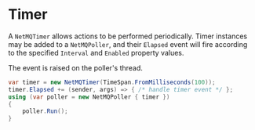 Timer
=====

A `NetMQTimer` allows actions to be performed periodically. Timer instances may be added to a `NetMQPoller`, and their
`Elapsed` event will fire according to the specified `Interval` and `Enabled` property values.

The event is raised on the poller's thread.

``` csharp
var timer = new NetMQTimer(TimeSpan.FromMilliseconds(100));
timer.Elapsed += (sender, args) => { /* handle timer event */ };
using (var poller = new NetMQPoller { timer })
{
    poller.Run();
}
```
